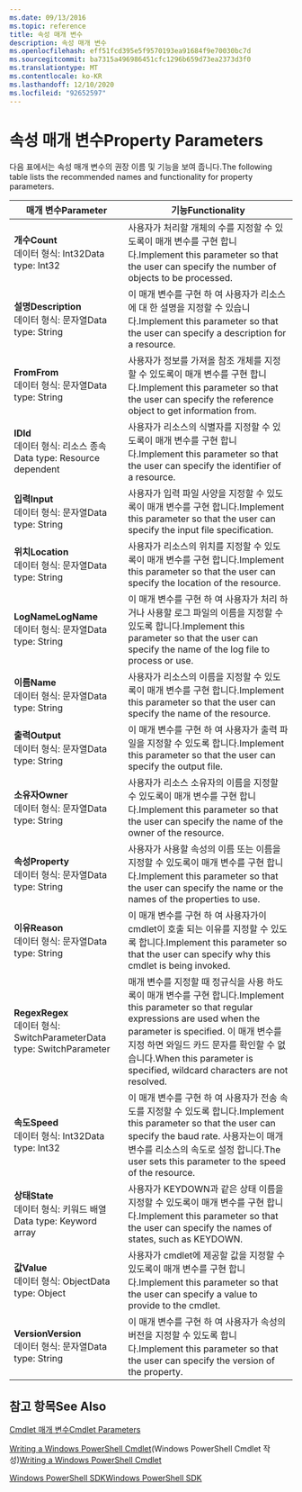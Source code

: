 ```yaml
---
ms.date: 09/13/2016
ms.topic: reference
title: 속성 매개 변수
description: 속성 매개 변수
ms.openlocfilehash: eff51fcd395e5f9570193ea91684f9e70030bc7d
ms.sourcegitcommit: ba7315a496986451cfc1296b659d73ea2373d3f0
ms.translationtype: MT
ms.contentlocale: ko-KR
ms.lasthandoff: 12/10/2020
ms.locfileid: "92652597"
---
```

# <a name="property-parameters"></a><span data-ttu-id="30a5f-103">속성 매개 변수</span><span class="sxs-lookup"><span data-stu-id="30a5f-103">Property Parameters</span></span>

<span data-ttu-id="30a5f-104">다음 표에서는 속성 매개 변수의 권장 이름 및 기능을 보여 줍니다.</span><span class="sxs-lookup"><span data-stu-id="30a5f-104">The following table lists the recommended names and functionality for property parameters.</span></span>

|<span data-ttu-id="30a5f-105">매개 변수</span><span class="sxs-lookup"><span data-stu-id="30a5f-105">Parameter</span></span>|<span data-ttu-id="30a5f-106">기능</span><span class="sxs-lookup"><span data-stu-id="30a5f-106">Functionality</span></span>|
|---|---|
|<span data-ttu-id="30a5f-107">**개수**</span><span class="sxs-lookup"><span data-stu-id="30a5f-107">**Count**</span></span><br><span data-ttu-id="30a5f-108">데이터 형식: Int32</span><span class="sxs-lookup"><span data-stu-id="30a5f-108">Data type: Int32</span></span>|<span data-ttu-id="30a5f-109">사용자가 처리할 개체의 수를 지정할 수 있도록이 매개 변수를 구현 합니다.</span><span class="sxs-lookup"><span data-stu-id="30a5f-109">Implement this parameter so that the user can specify the number of objects to be processed.</span></span>|
|<span data-ttu-id="30a5f-110">**설명**</span><span class="sxs-lookup"><span data-stu-id="30a5f-110">**Description**</span></span><br><span data-ttu-id="30a5f-111">데이터 형식: 문자열</span><span class="sxs-lookup"><span data-stu-id="30a5f-111">Data type: String</span></span>|<span data-ttu-id="30a5f-112">이 매개 변수를 구현 하 여 사용자가 리소스에 대 한 설명을 지정할 수 있습니다.</span><span class="sxs-lookup"><span data-stu-id="30a5f-112">Implement this parameter so that the user can specify a description for a resource.</span></span>|
|<span data-ttu-id="30a5f-113">**From**</span><span class="sxs-lookup"><span data-stu-id="30a5f-113">**From**</span></span><br><span data-ttu-id="30a5f-114">데이터 형식: 문자열</span><span class="sxs-lookup"><span data-stu-id="30a5f-114">Data type: String</span></span>|<span data-ttu-id="30a5f-115">사용자가 정보를 가져올 참조 개체를 지정할 수 있도록이 매개 변수를 구현 합니다.</span><span class="sxs-lookup"><span data-stu-id="30a5f-115">Implement this parameter so that the user can specify the reference object to get information from.</span></span>|
|<span data-ttu-id="30a5f-116">**ID**</span><span class="sxs-lookup"><span data-stu-id="30a5f-116">**Id**</span></span><br><span data-ttu-id="30a5f-117">데이터 형식: 리소스 종속</span><span class="sxs-lookup"><span data-stu-id="30a5f-117">Data type: Resource dependent</span></span>|<span data-ttu-id="30a5f-118">사용자가 리소스의 식별자를 지정할 수 있도록이 매개 변수를 구현 합니다.</span><span class="sxs-lookup"><span data-stu-id="30a5f-118">Implement this parameter so that the user can specify the identifier of a resource.</span></span>|
|<span data-ttu-id="30a5f-119">**입력**</span><span class="sxs-lookup"><span data-stu-id="30a5f-119">**Input**</span></span><br><span data-ttu-id="30a5f-120">데이터 형식: 문자열</span><span class="sxs-lookup"><span data-stu-id="30a5f-120">Data type: String</span></span>|<span data-ttu-id="30a5f-121">사용자가 입력 파일 사양을 지정할 수 있도록이 매개 변수를 구현 합니다.</span><span class="sxs-lookup"><span data-stu-id="30a5f-121">Implement this parameter so that the user can specify the input file specification.</span></span>|
|<span data-ttu-id="30a5f-122">**위치**</span><span class="sxs-lookup"><span data-stu-id="30a5f-122">**Location**</span></span><br><span data-ttu-id="30a5f-123">데이터 형식: 문자열</span><span class="sxs-lookup"><span data-stu-id="30a5f-123">Data type: String</span></span>|<span data-ttu-id="30a5f-124">사용자가 리소스의 위치를 지정할 수 있도록이 매개 변수를 구현 합니다.</span><span class="sxs-lookup"><span data-stu-id="30a5f-124">Implement this parameter so that the user can specify the location of the resource.</span></span>|
|<span data-ttu-id="30a5f-125">**LogName**</span><span class="sxs-lookup"><span data-stu-id="30a5f-125">**LogName**</span></span><br><span data-ttu-id="30a5f-126">데이터 형식: 문자열</span><span class="sxs-lookup"><span data-stu-id="30a5f-126">Data type: String</span></span>|<span data-ttu-id="30a5f-127">이 매개 변수를 구현 하 여 사용자가 처리 하거나 사용할 로그 파일의 이름을 지정할 수 있도록 합니다.</span><span class="sxs-lookup"><span data-stu-id="30a5f-127">Implement this parameter so that the user can specify the name of the log file to process or use.</span></span>|
|<span data-ttu-id="30a5f-128">**이름**</span><span class="sxs-lookup"><span data-stu-id="30a5f-128">**Name**</span></span><br><span data-ttu-id="30a5f-129">데이터 형식: 문자열</span><span class="sxs-lookup"><span data-stu-id="30a5f-129">Data type: String</span></span>|<span data-ttu-id="30a5f-130">사용자가 리소스의 이름을 지정할 수 있도록이 매개 변수를 구현 합니다.</span><span class="sxs-lookup"><span data-stu-id="30a5f-130">Implement this parameter so that the user can specify the name of the resource.</span></span>|
|<span data-ttu-id="30a5f-131">**출력**</span><span class="sxs-lookup"><span data-stu-id="30a5f-131">**Output**</span></span><br><span data-ttu-id="30a5f-132">데이터 형식: 문자열</span><span class="sxs-lookup"><span data-stu-id="30a5f-132">Data type: String</span></span>|<span data-ttu-id="30a5f-133">이 매개 변수를 구현 하 여 사용자가 출력 파일을 지정할 수 있도록 합니다.</span><span class="sxs-lookup"><span data-stu-id="30a5f-133">Implement this parameter so that the user can specify the output file.</span></span>|
|<span data-ttu-id="30a5f-134">**소유자**</span><span class="sxs-lookup"><span data-stu-id="30a5f-134">**Owner**</span></span><br><span data-ttu-id="30a5f-135">데이터 형식: 문자열</span><span class="sxs-lookup"><span data-stu-id="30a5f-135">Data type: String</span></span>|<span data-ttu-id="30a5f-136">사용자가 리소스 소유자의 이름을 지정할 수 있도록이 매개 변수를 구현 합니다.</span><span class="sxs-lookup"><span data-stu-id="30a5f-136">Implement this parameter so that the user can specify the name of the owner of the resource.</span></span>|
|<span data-ttu-id="30a5f-137">**속성**</span><span class="sxs-lookup"><span data-stu-id="30a5f-137">**Property**</span></span><br><span data-ttu-id="30a5f-138">데이터 형식: 문자열</span><span class="sxs-lookup"><span data-stu-id="30a5f-138">Data type: String</span></span>|<span data-ttu-id="30a5f-139">사용자가 사용할 속성의 이름 또는 이름을 지정할 수 있도록이 매개 변수를 구현 합니다.</span><span class="sxs-lookup"><span data-stu-id="30a5f-139">Implement this parameter so that the user can specify the name or the names of the properties to use.</span></span>|
|<span data-ttu-id="30a5f-140">**이유**</span><span class="sxs-lookup"><span data-stu-id="30a5f-140">**Reason**</span></span><br><span data-ttu-id="30a5f-141">데이터 형식: 문자열</span><span class="sxs-lookup"><span data-stu-id="30a5f-141">Data type: String</span></span>|<span data-ttu-id="30a5f-142">이 매개 변수를 구현 하 여 사용자가이 cmdlet이 호출 되는 이유를 지정할 수 있도록 합니다.</span><span class="sxs-lookup"><span data-stu-id="30a5f-142">Implement this parameter so that the user can specify why this cmdlet is being invoked.</span></span>|
|<span data-ttu-id="30a5f-143">**Regex**</span><span class="sxs-lookup"><span data-stu-id="30a5f-143">**Regex**</span></span><br><span data-ttu-id="30a5f-144">데이터 형식: SwitchParameter</span><span class="sxs-lookup"><span data-stu-id="30a5f-144">Data type: SwitchParameter</span></span>|<span data-ttu-id="30a5f-145">매개 변수를 지정할 때 정규식을 사용 하도록이 매개 변수를 구현 합니다.</span><span class="sxs-lookup"><span data-stu-id="30a5f-145">Implement this parameter so that regular expressions are used when the parameter is specified.</span></span> <span data-ttu-id="30a5f-146">이 매개 변수를 지정 하면 와일드 카드 문자를 확인할 수 없습니다.</span><span class="sxs-lookup"><span data-stu-id="30a5f-146">When this parameter is specified, wildcard characters are not resolved.</span></span>|
|<span data-ttu-id="30a5f-147">**속도**</span><span class="sxs-lookup"><span data-stu-id="30a5f-147">**Speed**</span></span><br><span data-ttu-id="30a5f-148">데이터 형식: Int32</span><span class="sxs-lookup"><span data-stu-id="30a5f-148">Data type: Int32</span></span>|<span data-ttu-id="30a5f-149">이 매개 변수를 구현 하 여 사용자가 전송 속도를 지정할 수 있도록 합니다.</span><span class="sxs-lookup"><span data-stu-id="30a5f-149">Implement this parameter so that the user can specify the baud rate.</span></span> <span data-ttu-id="30a5f-150">사용자는이 매개 변수를 리소스의 속도로 설정 합니다.</span><span class="sxs-lookup"><span data-stu-id="30a5f-150">The user sets this parameter to the speed of the resource.</span></span>|
|<span data-ttu-id="30a5f-151">**상태**</span><span class="sxs-lookup"><span data-stu-id="30a5f-151">**State**</span></span><br><span data-ttu-id="30a5f-152">데이터 형식: 키워드 배열</span><span class="sxs-lookup"><span data-stu-id="30a5f-152">Data type: Keyword array</span></span>|<span data-ttu-id="30a5f-153">사용자가 KEYDOWN과 같은 상태 이름을 지정할 수 있도록이 매개 변수를 구현 합니다.</span><span class="sxs-lookup"><span data-stu-id="30a5f-153">Implement this parameter so that the user can specify the names of states, such as KEYDOWN.</span></span>|
|<span data-ttu-id="30a5f-154">**값**</span><span class="sxs-lookup"><span data-stu-id="30a5f-154">**Value**</span></span><br><span data-ttu-id="30a5f-155">데이터 형식: Object</span><span class="sxs-lookup"><span data-stu-id="30a5f-155">Data type: Object</span></span>|<span data-ttu-id="30a5f-156">사용자가 cmdlet에 제공할 값을 지정할 수 있도록이 매개 변수를 구현 합니다.</span><span class="sxs-lookup"><span data-stu-id="30a5f-156">Implement this parameter so that the user can  specify a value to provide to the cmdlet.</span></span>|
|<span data-ttu-id="30a5f-157">**Version**</span><span class="sxs-lookup"><span data-stu-id="30a5f-157">**Version**</span></span><br><span data-ttu-id="30a5f-158">데이터 형식: 문자열</span><span class="sxs-lookup"><span data-stu-id="30a5f-158">Data type: String</span></span>|<span data-ttu-id="30a5f-159">이 매개 변수를 구현 하 여 사용자가 속성의 버전을 지정할 수 있도록 합니다.</span><span class="sxs-lookup"><span data-stu-id="30a5f-159">Implement this parameter so that the user can specify the version of the property.</span></span>|

## <a name="see-also"></a><span data-ttu-id="30a5f-160">참고 항목</span><span class="sxs-lookup"><span data-stu-id="30a5f-160">See Also</span></span>

[<span data-ttu-id="30a5f-161">Cmdlet 매개 변수</span><span class="sxs-lookup"><span data-stu-id="30a5f-161">Cmdlet Parameters</span></span>](./cmdlet-parameters.md)

<span data-ttu-id="30a5f-162">[Writing a Windows PowerShell Cmdlet](./writing-a-windows-powershell-cmdlet.md)(Windows PowerShell Cmdlet 작성)</span><span class="sxs-lookup"><span data-stu-id="30a5f-162">[Writing a Windows PowerShell Cmdlet](./writing-a-windows-powershell-cmdlet.md)</span></span>

[<span data-ttu-id="30a5f-163">Windows PowerShell SDK</span><span class="sxs-lookup"><span data-stu-id="30a5f-163">Windows PowerShell SDK</span></span>](../windows-powershell-reference.md)
